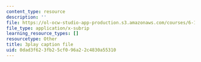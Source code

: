 ```yaml
---
content_type: resource
description: ''
file: https://ol-ocw-studio-app-production.s3.amazonaws.com/courses/6-189-multicore-programming-primer-january-iap-2007/0dad3f623fb25cf096a22c4830a55310_X3_SfVMyE3k.vtt
file_type: application/x-subrip
learning_resource_types: []
resourcetype: Other
title: 3play caption file
uid: 0dad3f62-3fb2-5cf0-96a2-2c4830a55310
---
```

